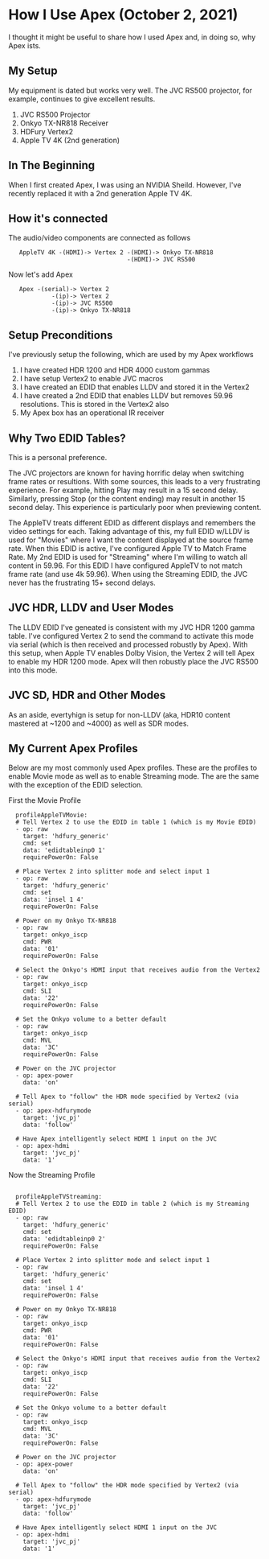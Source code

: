 # How I Use Apex (October 2, 2021)
I thought it might be useful to share how I used Apex and, in doing so, why Apex ists.

## My Setup
My equipment is dated but works very well.   The JVC RS500 projector, for example, continues to give excellent results.

1. JVC RS500 Projector
2. Onkyo TX-NR818 Receiver
3. HDFury Vertex2
4. Apple TV 4K (2nd generation)

## In The Beginning
When I first created Apex, I was using an NVIDIA Sheild.  However, I've recently
replaced it with a 2nd generation Apple TV 4K.

## How it's connected

The audio/video components are connected as follows

```
   AppleTV 4K -(HDMI)-> Vertex 2 -(HDMI)-> Onkyo TX-NR818
                                 -(HDMI)-> JVC RS500
```

Now let's add Apex

```
   Apex -(serial)-> Vertex 2
            -(ip)-> Vertex 2
            -(ip)-> JVC RS500
            -(ip)-> Onkyo TX-NR818
```

## Setup Preconditions
I've previously setup the following, which are used by my Apex workflows

1. I have created HDR 1200 and HDR 4000 custom gammas
1. I have setup Vertex2 to enable JVC macros
1. I have created an EDID that enables LLDV and stored it in the Vertex2
1. I have created a 2nd EDID that enables LLDV but removes 59.96 resolutions.  This is stored in the Vertex2 also
1. My Apex box has an operational IR receiver

## Why Two EDID Tables?
This is a personal preference.

The JVC projectors are known for having horrific delay when switching frame rates or resultions.
With some sources, this leads to a very frustrating experience.   For example, hitting Play may
result in a 15 second delay.  Similarly, pressing Stop (or the content ending) may result in 
another 15 second delay.  This experience is particularly poor when previewing content.

The AppleTV treats different EDID as different displays and remembers the video settings for each.
Taking advantage of this, my full EDID w/LLDV is used for "Movies" where I want the content
displayed at the source frame rate.  When this EDID is active, I've configured Apple TV to 
Match Frame Rate.   My 2nd EDID is used for "Streaming" where I'm willing to watch all content
in 59.96.  For this EDID I have configured AppleTV to not match frame rate (and use 4k 59.96).
When using the Streaming EDID, the JVC never has the frustrating 15+ second delays.

## JVC HDR, LLDV and User Modes
The LLDV EDID I've geneated is consistent with my JVC HDR 1200 gamma table.  I've configured Vertex 2 to
send the command to activate this mode via serial (which is then received and processed robustly
by Apex).  With this setup, when Apple TV enables Dolby Vision, the Vertex 2 will tell Apex to enable
my HDR 1200 mode.   Apex will then robustly place the JVC RS500 into this mode.

## JVC SD, HDR and Other Modes
As an aside, evertyhign is setup for non-LLDV (aka, HDR10 content mastered at ~1200 and ~4000) as
well as SDR modes.

## My Current Apex Profiles
Below are my most commonly used Apex profiles.   These are the profiles to enable Movie mode as well
as to enable Streaming mode.   The are the same with the exception of the EDID selection.

First the Movie Profile

```
  profileAppleTVMovie:
  # Tell Vertex 2 to use the EDID in table 1 (which is my Movie EDID)
  - op: raw
    target: 'hdfury_generic'
    cmd: set
    data: 'edidtableinp0 1'
    requirePowerOn: False

  # Place Vertex 2 into splitter mode and select input 1
  - op: raw
    target: 'hdfury_generic'
    cmd: set
    data: 'insel 1 4'
    requirePowerOn: False

  # Power on my Onkyo TX-NR818
  - op: raw
    target: onkyo_iscp
    cmd: PWR
    data: '01'
    requirePowerOn: False

  # Select the Onkyo's HDMI input that receives audio from the Vertex2
  - op: raw
    target: onkyo_iscp
    cmd: SLI 
    data: '22'
    requirePowerOn: False

  # Set the Onkyo volume to a better default
  - op: raw
    target: onkyo_iscp
    cmd: MVL
    data: '3C'
    requirePowerOn: False

  # Power on the JVC projector
  - op: apex-power
    data: 'on'

  # Tell Apex to "follow" the HDR mode specified by Vertex2 (via serial)
  - op: apex-hdfurymode
    target: 'jvc_pj'
    data: 'follow'

  # Have Apex intelligently select HDMI 1 input on the JVC 
  - op: apex-hdmi
    target: 'jvc_pj'
    data: '1'
```

Now the Streaming Profile

```

  profileAppleTVStreaming:
  # Tell Vertex 2 to use the EDID in table 2 (which is my Streaming EDID)
  - op: raw
    target: 'hdfury_generic'
    cmd: set
    data: 'edidtableinp0 2'
    requirePowerOn: False

  # Place Vertex 2 into splitter mode and select input 1
  - op: raw
    target: 'hdfury_generic'
    cmd: set
    data: 'insel 1 4'
    requirePowerOn: False

  # Power on my Onkyo TX-NR818
  - op: raw
    target: onkyo_iscp
    cmd: PWR
    data: '01'
    requirePowerOn: False

  # Select the Onkyo's HDMI input that receives audio from the Vertex2
  - op: raw
    target: onkyo_iscp
    cmd: SLI
    data: '22'
    requirePowerOn: False

  # Set the Onkyo volume to a better default
  - op: raw
    target: onkyo_iscp
    cmd: MVL
    data: '3C'
    requirePowerOn: False

  # Power on the JVC projector
  - op: apex-power
    data: 'on'

  # Tell Apex to "follow" the HDR mode specified by Vertex2 (via serial)
  - op: apex-hdfurymode
    target: 'jvc_pj'
    data: 'follow'

  # Have Apex intelligently select HDMI 1 input on the JVC 
  - op: apex-hdmi
    target: 'jvc_pj'
    data: '1'
```


